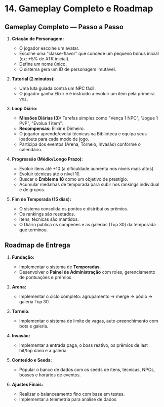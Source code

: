 # 14. Gameplay Completo e Roadmap

## Gameplay Completo — Passo a Passo

1.  **Criação de Personagem:**
    -   O jogador escolhe um avatar.
    -   Escolhe uma "classe-flavor" que concede um pequeno bônus inicial (ex: +5% de ATK inicial).
    -   Define um nome único.
    -   O sistema gera um ID de personagem imutável.

2.  **Tutorial (2 minutos):**
    -   Uma luta guiada contra um NPC fácil.
    -   O jogador ganha Elixir e é instruído a evoluir um item pela primeira vez.

3.  **Loop Diário:**
    -   **Missões Diárias (3):** Tarefas simples como "Vença 1 NPC", "Jogue 1 PvP", "Evolua 1 item".
    -   **Recompensas:** Elixir e Dinheiro.
    -   O jogador aprende/evolui técnicas na Biblioteca e equipa seus loadouts para cada modo de jogo.
    -   Participa dos eventos (Arena, Torneio, Invasão) conforme o calendário.

4.  **Progressão (Médio/Longo Prazo):**
    -   Evoluir itens até +10 (a dificuldade aumenta nos níveis mais altos).
    -   Evoluir técnicas até o nível 10.
    -   Buscar o **Emblema 18** como um objetivo de prestígio.
    -   Acumular medalhas de temporada para subir nos rankings individual e de grupos.

5.  **Fim de Temporada (15 dias):**
    -   O sistema consolida os pontos e distribui os prêmios.
    -   Os rankings são resetados.
    -   Itens, técnicas são mantidos.
    -   O Diário publica os campeões e as galerias (Top 30) da temporada que terminou.

## Roadmap de Entrega

1.  **Fundação:**
    -   Implementar o sistema de **Temporadas**.
    -   Desenvolver o **Painel de Administração** com roles, gerenciamento de pontuações e prêmios.

2.  **Arena:**
    -   Implementar o ciclo completo: agrupamento → merge → pódio → galeria Top 30.

3.  **Torneio:**
    -   Implementar o sistema de limite de vagas, auto-preenchimento com bots e galeria.

4.  **Invasão:**
    -   Implementar a entrada paga, o boss reativo, os prêmios de last hit/top dano e a galeria.

5.  **Conteúdo e Seeds:**
    -   Popular o banco de dados com os seeds de itens, técnicas, NPCs, bosses e horários de eventos.

6.  **Ajustes Finais:**
    -   Realizar o balanceamento fino com base em testes.
    -   Implementar a telemetria para análise de dados.
